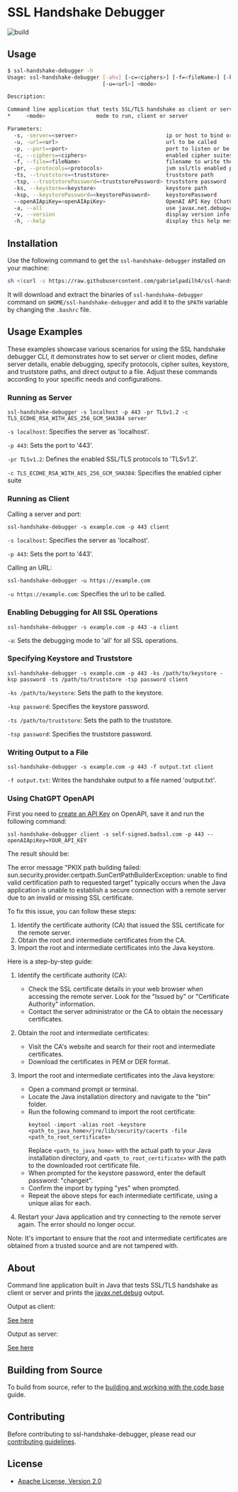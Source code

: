 # SSL Handshake Debugger

![build](https://github.com/gabrielpadilh4/ssl-handshake-debugger/actions/workflows/maven.yml/badge.svg)

## Usage

```sh
$ ssl-handshake-debugger -h
Usage: ssl-handshake-debugger [-ahv] [-c=<ciphers>] [-f=<fileName>] [-ks=<keystore>] [-ksp=<keystorePassword>] [--openAIApiKey=<openAIApiKey>] [-p=<port>] [-pr=<protocols>] [-s=<server>] [-ts=<truststore>] [-tsp=<truststorePassword>]
                              [-u=<url>] <mode>

Description:

Command line application that tests SSL/TLS handshake as client or server and prints the javax.net.debug output.
*     <mode>                mode to run, client or server

Parameters:
  -s, -server=<server>                            ip or host to bind or call
  -u, -url=<url>                                  url to be called
  -p, --port=<port>                               port to listen or be hit
  -c, --ciphers=<ciphers>                         enabled cipher suites(e.g TLS_DHE_RSA_WITH_AES_256_GCM_SHA384, TLS_ECDHE_RSA_WITH_AES_256_GCM_SHA384)
  -f, --file=<fileName>                           filename to write the handshake output
  -pr, --protocols=<protocols>                    jvm ssl/tls enabled protocols list(e.g. TLSv1.2, TLSv1.3)
  -ts, --truststore=<truststore>                  truststore path
  -tsp, --truststorePassword=<truststorePassword> truststore password
  -ks, --keystore=<keystore>                      keystore path
  -ksp, --keystorePassword=<keystorePassword>     keystorePassword
  --openAIApiKey=<openAIApiKey>                   OpenAI API Key (ChatGPT)
  -a, --all                                       use javax.net.debug=all instead of javax.net.debug=ssl:handshake:verbose
  -v, --version                                   display version info
  -h, --help                                      display this help message
```

## Installation

Use the following command to get the `ssl-handshake-debugger` installed on your machine:
```sh
sh <(curl -s https://raw.githubusercontent.com/gabrielpadilh4/ssl-handshake-debugger/main/install.sh)
```

It will download and extract the binaries of `ssl-handshake-debugger` command on `$HOME/ssl-handshake-debugger` and add it to the `$PATH` variable by changing the `.bashrc` file.

## Usage Examples

These examples showcase various scenarios for using the SSL handshake debugger CLI, it demonstrates how to set server or client modes, define server details, enable debugging, specify protocols, cipher suites, keystore, and truststore paths, and direct output to a file. Adjust these commands according to your specific needs and configurations.

### Running as Server
```
ssl-handshake-debugger -s localhost -p 443 -pr TLSv1.2 -c TLS_ECDHE_RSA_WITH_AES_256_GCM_SHA384 server
```

`-s localhost`: Specifies the server as 'localhost'.

`-p 443`: Sets the port to '443'.

`-pr TLSv1.2`: Defines the enabled SSL/TLS protocols to 'TLSv1.2'.

`-c TLS_ECDHE_RSA_WITH_AES_256_GCM_SHA384`: Specifies the enabled cipher suite

### Running as Client
Calling a server and port:
```
ssl-handshake-debugger -s example.com -p 443 client
```

`-s localhost`: Specifies the server as 'localhost'.

`-p 443`: Sets the port to '443'.

Calling an URL:
```
ssl-handshake-debugger -u https://example.com
```

`-u https://example.com`: Specifies the url to be called.

### Enabling Debugging for All SSL Operations
```
ssl-handshake-debugger -s example.com -p 443 -a client
```

`-a`: Sets the debugging mode to 'all' for all SSL operations.

### Specifying Keystore and Truststore
```
ssl-handshake-debugger -s example.com -p 443 -ks /path/to/keystore -ksp password -ts /path/to/truststore -tsp password client
```

`-ks /path/to/keystore`: Sets the path to the keystore.

`-ksp password`: Specifies the keystore password.

`-ts /path/to/truststore`: Sets the path to the truststore.

`-tsp password`: Specifies the truststore password.

### Writing Output to a File
```
ssl-handshake-debugger -s example.com -p 443 -f output.txt client
```

`-f output.txt`: Writes the handshake output to a file named 'output.txt'.

### Using ChatGPT OpenAPI

First you need to [create an API Key](https://platform.openai.com/api-keys) on OpenAPI, save it and run the following command:

```{bash}
ssl-handshake-debugger client -s self-signed.badssl.com -p 443 --openAIApiKey=YOUR_API_KEY
```

The result should be:

The error message "PKIX path building failed: sun.security.provider.certpath.SunCertPathBuilderException: unable to find valid certification path to requested target" typically occurs when the Java application is unable to establish a secure connection with a remote server due to an invalid or missing SSL certificate.

To fix this issue, you can follow these steps:

1. Identify the certificate authority (CA) that issued the SSL certificate for the remote server.
2. Obtain the root and intermediate certificates from the CA.
3. Import the root and intermediate certificates into the Java keystore.

Here is a step-by-step guide:

1. Identify the certificate authority (CA):
   - Check the SSL certificate details in your web browser when accessing the remote server. Look for the "Issued by" or "Certificate Authority" information.
   - Contact the server administrator or the CA to obtain the necessary certificates.

2. Obtain the root and intermediate certificates:
   - Visit the CA's website and search for their root and intermediate certificates.
   - Download the certificates in PEM or DER format.

3. Import the root and intermediate certificates into the Java keystore:
   - Open a command prompt or terminal.
   - Locate the Java installation directory and navigate to the "bin" folder.
   - Run the following command to import the root certificate:
     ```
     keytool -import -alias root -keystore <path_to_java_home>/jre/lib/security/cacerts -file <path_to_root_certificate>
     ```
     Replace `<path_to_java_home>` with the actual path to your Java installation directory, and `<path_to_root_certificate>` with the path to the downloaded root certificate file.
   - When prompted for the keystore password, enter the default password: "changeit".
   - Confirm the import by typing "yes" when prompted.
   - Repeat the above steps for each intermediate certificate, using a unique alias for each.

4. Restart your Java application and try connecting to the remote server again. The error should no longer occur.

Note: It's important to ensure that the root and intermediate certificates are obtained from a trusted source and are not tampered with.

## About

Command line application built in Java that tests SSL/TLS handshake as client or server and prints the [javax.net.debug](https://docs.oracle.com/javase/8/docs/technotes/guides/security/jsse/ReadDebug.html) output.

Output as client:

[See here](https://gist.github.com/gabrielpadilh4/bb53c94cdf578190a77b73cc6c323875)

Output as server:

[See here](https://gist.github.com/gabrielpadilh4/5468e38a2cbd11cc7d45d19c8d4b2589)

## Building from Source

To build from source, refer to the [building and working with the code base](docs/building.md) guide.

## Contributing

Before contributing to ssl-handshake-debugger, please read our [contributing guidelines](CONTRIBUTING.md).

## License

* [Apache License, Version 2.0](https://www.apache.org/licenses/LICENSE-2.0)
